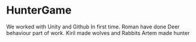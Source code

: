 # HunterGame
We worked with Unity and Github In first time.
Roman have done Deer behaviour part of work.
Kiril made wolves and Rabbits 
Artem made hunter
